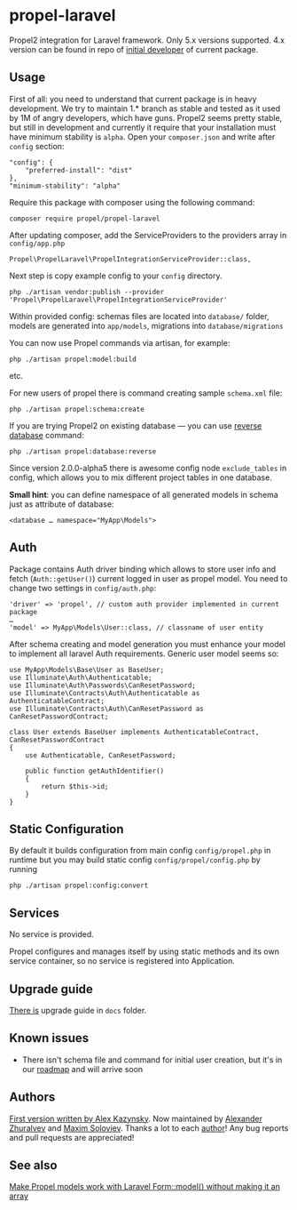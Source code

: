 propel-laravel
==============

Propel2 integration for Laravel framework. Only 5.x versions supported.
4.x version can be found in repo of [initial developer](https://github.com/allBoo/propel-laravel) of current package.

Usage
-----

First of all: you need to understand that current package is in heavy development.
We try to maintain 1.* branch as stable and tested as it used by 1M of angry developers, which have guns.
Propel2 seems pretty stable, but still in development and currently it require that your
installation must have minimum stability is `alpha`. Open your `composer.json`
and write after `config` section:

    "config": {
        "preferred-install": "dist"
    },
    "minimum-stability": "alpha"

Require this package with composer using the following command:

    composer require propel/propel-laravel

After updating composer, add the ServiceProviders to the providers array in `config/app.php`

    Propel\PropelLaravel\PropelIntegrationServiceProvider::class,

Next step is copy example config to your `config` directory.

    php ./artisan vendor:publish --provider 'Propel\PropelLaravel\PropelIntegrationServiceProvider'

Within provided config: schemas files are located into `database/` folder,
models are generated into `app/models`, migrations into `database/migrations`

You can now use Propel commands via artisan, for example:

    php ./artisan propel:model:build

etc.

For new users of propel there is command creating sample `schema.xml` file:

    php ./artisan propel:schema:create

If you are trying Propel2 on existing database — you can use
[reverse database](http://propelorm.org/documentation/cookbook/working-with-existing-databases.html) command:

    php ./artisan propel:database:reverse

Since version 2.0.0-alpha5 there is awesome config node `exclude_tables` in config,
which allows you to mix different project tables in one database.

**Small hint**: you can define namespace of all generated models in schema just as attribute of database:

    <database … namespace="MyApp\Models">

Auth
--------

Package contains Auth driver binding which allows to store user info and fetch (`Auth::getUser()`) current logged in user as propel model. You need to change two settings in `config/auth.php`:

    'driver' => 'propel', // custom auth provider implemented in current package
    …
    'model' => MyApp\Models\User::class, // classname of user entity

After schema creating and model generation you must enhance your model to implement all laravel Auth requirements. Generic user model seems so:

    use MyApp\Models\Base\User as BaseUser;
    use Illuminate\Auth\Authenticatable;
    use Illuminate\Auth\Passwords\CanResetPassword;
    use Illuminate\Contracts\Auth\Authenticatable as AuthenticatableContract;
    use Illuminate\Contracts\Auth\CanResetPassword as CanResetPasswordContract;

    class User extends BaseUser implements AuthenticatableContract, CanResetPasswordContract
    {
        use Authenticatable, CanResetPassword;

        public function getAuthIdentifier()
        {
            return $this->id;
        }
    }

Static Configuration
-------------

By default it builds configuration from main config `config/propel.php` in runtime but you may build static config `config/propel/config.php` by running

    php ./artisan propel:config:convert


Services
--------

No service is provided.

Propel configures and manages itself by using static methods and its own service container, so no service is registered into Application.

Upgrade guide
--------

[There is](docs/upgrade.md) upgrade guide in `docs` folder.

Known issues
--------

* There isn't schema file and command for initial user creation, but it's in our [roadmap](https://github.com/SCIF/propel-laravel/issues/4) and will arrive soon

Authors
--------

[First version written by Alex Kazynsky](https://github.com/allBoo).
Now maintained by [Alexander Zhuralvev](https://github.com/SCIF) and
[Maxim Soloviev](https://github.com/Big-Shark).
Thanks a lot to each [author](https://github.com/propelorm/PropelLaravel/graphs/contributors)! Any bug reports and pull requests are appreciated!


See also
--------

[Make Propel models work with Laravel Form::model() without making it an array](https://github.com/stephangroen/propel-laravel)
